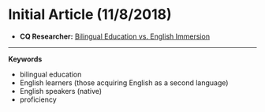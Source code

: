 # Initial Article (11/8/2018)

- **CQ Researcher:** [Bilingual Education vs. English Immersion](http://library.cqpress.com/cqresearcher/document.php?id=cqresrre2009121100&type=hitlist&num=0)

***

**Keywords**
- bilingual education
- English learners (those acquiring English as a second language)
- English speakers (native)
- proficiency

